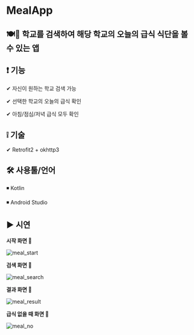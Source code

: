 # MealApp
 

<h2>🍽🏫 학교를 검색하여 해당 학교의 오늘의 급식 식단을 볼 수 있는 앱</h2>
  
  <h2>❗ 기능</h2>
   
  ✔ 자신이 원하는 학교 검색 가능
  
  ✔ 선택한 학교의 오늘의 급식 확인
  
  ✔ 아침/점심/저녁 급식 모두 확인
  
   
  <h2>❕ 기술</h2>
  
  ✔ Retrofit2 + okhttp3
  

  <h2>🛠 사용툴/언어</h2>

  ◾ Kotlin

  ◾ Android Studio
 
  
  <h2>▶ 시연</h2>
 
 <b>시작 화면 🔻</b>
 
![meal_start](https://user-images.githubusercontent.com/52942503/98329092-bd3cc300-203a-11eb-9736-99bf5c1c1383.PNG)

<b>검색 화면 🔻</b>

![meal_search](https://user-images.githubusercontent.com/52942503/98329102-c0d04a00-203a-11eb-84f4-babc94a5a539.PNG)

<b>결과 화면 🔻</b>

![meal_result](https://user-images.githubusercontent.com/52942503/98329109-c3cb3a80-203a-11eb-8791-59be4ea44da4.PNG)

<b>급식 없을 때 화면 🔻</b>

![meal_no](https://user-images.githubusercontent.com/52942503/98329113-c6c62b00-203a-11eb-8e94-a7b297909782.PNG)
